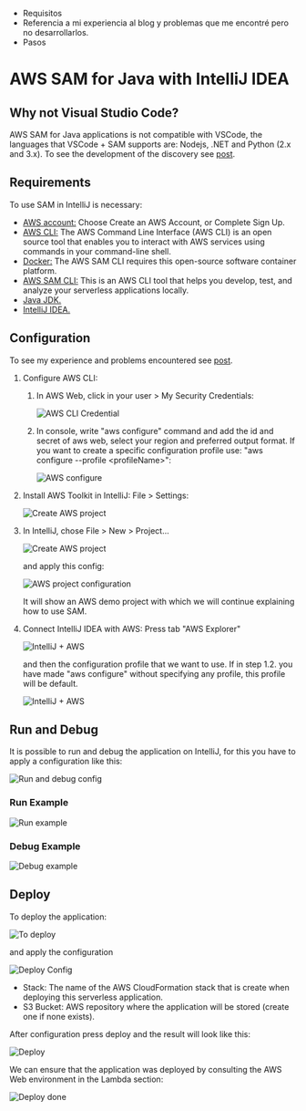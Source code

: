 - Requisitos
- Referencia a mi experiencia al blog y problemas que me encontré pero no desarrollarlos.
- Pasos

# AWS SAM for Java with IntelliJ IDEA

## Why not Visual Studio Code?

AWS SAM for Java applications is not compatible with VSCode, the languages that VSCode + SAM supports are: Nodejs, .NET and Python (2.x and 3.x). To see the development of the discovery see [post](https://medium.com/serverlessvsspring/configuration-of-visual-studio-code-b29402dc91b8).

## Requirements

To use SAM in IntelliJ is necessary:

- [AWS account:](https://aws.amazon.com/) Choose Create an AWS Account, or Complete Sign Up.
- [AWS CLI:](https://docs.aws.amazon.com/es_es/cli/latest/userguide/cli-chap-install.html) The AWS Command Line Interface (AWS CLI) is an open source tool that enables you to interact with AWS services using commands in your command-line shell.
- [Docker:](https://www.docker.com/) The AWS SAM CLI requires this open-source software container platform.
- [AWS SAM CLI:](https://aws.amazon.com/es/serverless/sam/) This is an AWS CLI tool that helps you develop, test, and analyze your serverless applications locally.
- [Java JDK.](https://www.oracle.com/technetwork/java/javase/downloads/jdk8-downloads-2133151.html)
- [IntelliJ IDEA.](https://www.jetbrains.com/idea/download/)

## Configuration

To see my experience and problems encountered see [post](https://medium.com/serverlessvsspring/aws-sam-in-intellij-idea-17ec708d3b70).

1. Configure AWS CLI: 
    1. In AWS Web, click in your user > My Security Credentials:

        ![AWS CLI Credential](./images/cli-credential.png)

    2. In console, write "aws configure" command and add the id and secret of aws web, select your region and preferred output format. If you want to create a specific configuration profile use: "aws configure --profile <profileName\>":
    
        ![AWS configure](./images/aws-configure.png)

2. Install AWS Toolkit in IntelliJ: File > Settings:

    ![Create AWS project](./images/plugin.png)

3. In IntelliJ, chose File > New > Project...

    ![Create AWS project](./images/new-project1.png) 
    
    and apply this config:

    ![AWS project configuration](./images/new-project2.png) 
    
    It will show an AWS demo project with which we will continue explaining how to use SAM.

4. Connect IntelliJ IDEA with AWS: Press tab "AWS Explorer"

    ![IntelliJ + AWS](./images/intellij-config1.png) 
        
        
    and then the configuration profile that we want to use. If in step 1.2. you have made "aws configure" without specifying any profile, this profile will be default.
    
    ![IntelliJ + AWS](./images/intellij-config2.png)

## Run and Debug

It is possible to run and debug the application on IntelliJ, for this you have to apply a configuration like this:

![Run and debug config](./images/run-debug.png)

### Run Example

![Run example](./images/run.png)

### Debug Example

![Debug example](./images/debug.png)

## Deploy

To deploy the application:

![To deploy](./images/to-deploy.png)

and apply the configuration

![Deploy Config](./images/deploy-config.png)

 - Stack: The name of the AWS CloudFormation stack that is create when deploying this serverless application.
 - S3 Bucket: AWS repository where the application will be stored (create one if none exists).

 After configuration press deploy and the result will look like this:

 ![Deploy](./images/deploy.png)

We can ensure that the application was deployed by consulting the AWS Web environment in the Lambda section:

 ![Deploy done](./images/done.png)